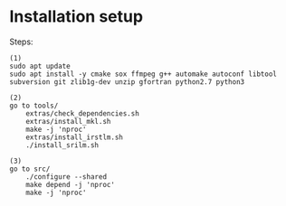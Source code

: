 # Installation setup

  Steps:
  
    (1)
  	sudo apt update
    sudo apt install -y cmake sox ffmpeg g++ automake autoconf libtool subversion git zlib1g-dev unzip gfortran python2.7 python3

    (2)
    go to tools/  
    	extras/check_dependencies.sh
      	extras/install_mkl.sh
    	make -j 'nproc'
      	extras/install_irstlm.sh
      	./install_srilm.sh

    (3)
    go to src/ 
    	./configure --shared
  		make depend -j 'nproc'
  		make -j 'nproc'
